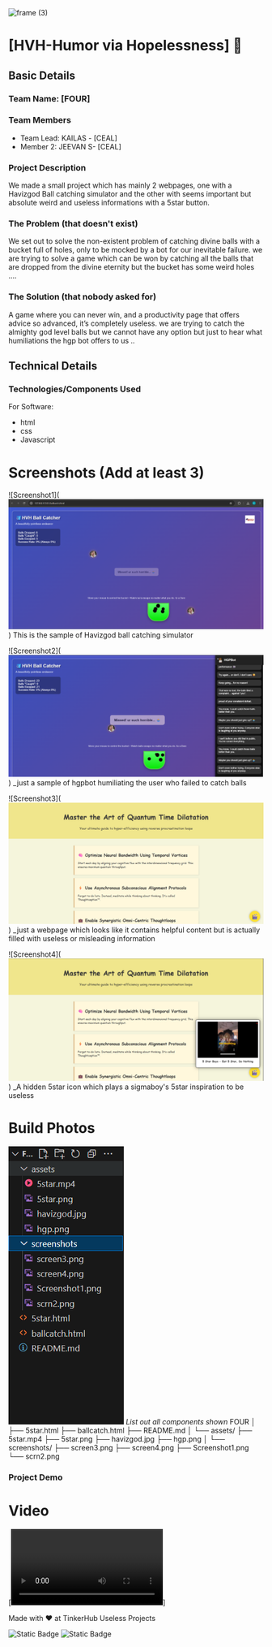 <img width="3188" height="1202" alt="frame (3)" src="https://github.com/user-attachments/assets/517ad8e9-ad22-457d-9538-a9e62d137cd7" />

# [HVH-Humor via Hopelessness] 🎯

## Basic Details

### Team Name: [FOUR]

### Team Members

- Team Lead: KAILAS - [CEAL]
- Member 2: JEEVAN S- [CEAL]

### Project Description

We made a small project which has mainly 2 webpages, one with a Havizgod Ball catching simulator and the other with seems important but absolute weird and useless informations with a 5star button.

### The Problem (that doesn't exist)

We set out to solve the non-existent problem of catching divine balls with a bucket full of holes, only to be mocked by a bot for our inevitable failure.
we are trying to solve a game which can be won by catching all the balls that are dropped from the divine eternity but the bucket has some weird holes ....

### The Solution (that nobody asked for)

A game where you can never win, and a productivity page that offers advice so advanced, it’s completely useless.
we are trying to catch the almighty god level balls but we cannot have any option but just to hear what humiliations the hgp bot offers to us ..

## Technical Details

### Technologies/Components Used

For Software:

- html
- css
- Javascript

# Screenshots (Add at least 3)

![Screenshot1](![screenshot of the havizgod ball catch simulator](screenshots/Screenshot1.png))
This is the sample of Havizgod ball catching simulator

![Screenshot2](![screenshot of hgp bot](screenshots/scrn2.png))
\_just a sample of hgpbot humiliating the user who failed to catch balls

![Screenshot3](![alt text](screenshots/screen3.png))
\_just a webpage which looks like it contains helpful content but is actually filled with useless or misleading information

![Screenshot4](![alt text](screenshots/screen4.png))
\_A hidden 5star icon which plays a sigmaboy's 5star inspiration to be useless

# Build Photos

![Components](screenshots/file.png)
_List out all components shown_
FOUR
│
├── 5star.html
├── ballcatch.html
├── README.md
│
└── assets/
├── 5star.mp4
├── 5star.png
├── havizgod.jpg
├── hgp.png
│
└── screenshots/
├── screen3.png
├── screen4.png
├── Screenshot1.png
└── scrn2.png

### Project Demo

# Video

[<video controls src="screenshots/rec.mp4" title="hvh-humor via hopelessness demo video"></video>]

Made with ❤️ at TinkerHub Useless Projects

![Static Badge](https://img.shields.io/badge/TinkerHub-24?color=%23000000&link=https%3A%2F%2Fwww.tinkerhub.org%2F)
![Static Badge](https://img.shields.io/badge/UselessProjects--25-25?link=https%3A%2F%2Fwww.tinkerhub.org%2Fevents%2FQ2Q1TQKX6Q%2FUseless%2520Projects)

